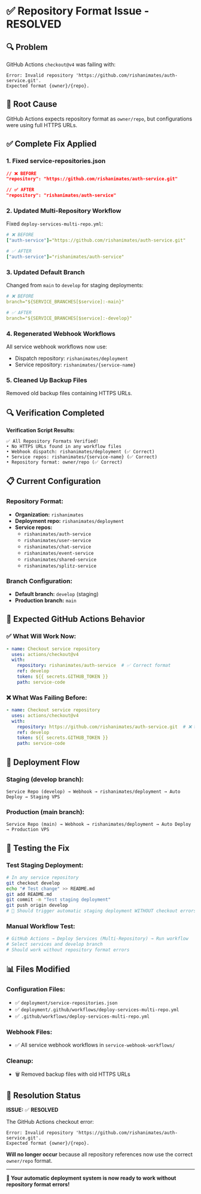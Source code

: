 # ✅ Repository Format Issue - RESOLVED

## 🔍 **Problem**
GitHub Actions `checkout@v4` was failing with:
```
Error: Invalid repository 'https://github.com/rishanimates/auth-service.git'. 
Expected format {owner}/{repo}.
```

## 🔧 **Root Cause**
GitHub Actions expects repository format as `owner/repo`, but configurations were using full HTTPS URLs.

## ✅ **Complete Fix Applied**

### 1. **Fixed service-repositories.json**
```json
// ❌ BEFORE
"repository": "https://github.com/rishanimates/auth-service.git"

// ✅ AFTER  
"repository": "rishanimates/auth-service"
```

### 2. **Updated Multi-Repository Workflow**
Fixed `deploy-services-multi-repo.yml`:
```yaml
# ❌ BEFORE
["auth-service"]="https://github.com/rishanimates/auth-service.git"

# ✅ AFTER
["auth-service"]="rishanimates/auth-service"
```

### 3. **Updated Default Branch**
Changed from `main` to `develop` for staging deployments:
```yaml
# ❌ BEFORE
branch="${SERVICE_BRANCHES[$service]:-main}"

# ✅ AFTER
branch="${SERVICE_BRANCHES[$service]:-develop}"
```

### 4. **Regenerated Webhook Workflows**
All service webhook workflows now use:
- Dispatch repository: `rishanimates/deployment`
- Service repository: `rishanimates/{service-name}`

### 5. **Cleaned Up Backup Files**
Removed old backup files containing HTTPS URLs.

## 🔍 **Verification Completed**

**Verification Script Results:**
```
✅ All Repository Formats Verified!
• No HTTPS URLs found in any workflow files
• Webhook dispatch: rishanimates/deployment (✅ Correct)
• Service repos: rishanimates/{service-name} (✅ Correct)
• Repository format: owner/repo (✅ Correct)
```

## 📋 **Current Configuration**

### Repository Format:
- **Organization:** `rishanimates`
- **Deployment repo:** `rishanimates/deployment`
- **Service repos:** 
  - `rishanimates/auth-service`
  - `rishanimates/user-service`
  - `rishanimates/chat-service`
  - `rishanimates/event-service`
  - `rishanimates/shared-service`
  - `rishanimates/splitz-service`

### Branch Configuration:
- **Default branch:** `develop` (staging)
- **Production branch:** `main`

## 🚀 **Expected GitHub Actions Behavior**

### ✅ What Will Work Now:
```yaml
- name: Checkout service repository
  uses: actions/checkout@v4
  with:
    repository: rishanimates/auth-service  # ✅ Correct format
    ref: develop
    token: ${{ secrets.GITHUB_TOKEN }}
    path: service-code
```

### ❌ What Was Failing Before:
```yaml
- name: Checkout service repository
  uses: actions/checkout@v4
  with:
    repository: https://github.com/rishanimates/auth-service.git  # ❌ Wrong format
    ref: develop
    token: ${{ secrets.GITHUB_TOKEN }}
    path: service-code
```

## 🎯 **Deployment Flow**

### Staging (develop branch):
```
Service Repo (develop) → Webhook → rishanimates/deployment → Auto Deploy → Staging VPS
```

### Production (main branch):
```
Service Repo (main) → Webhook → rishanimates/deployment → Auto Deploy → Production VPS
```

## 🧪 **Testing the Fix**

### Test Staging Deployment:
```bash
# In any service repository
git checkout develop
echo "# Test change" >> README.md
git add README.md
git commit -m "Test staging deployment"
git push origin develop
# 🚀 Should trigger automatic staging deployment WITHOUT checkout errors
```

### Manual Workflow Test:
```bash
# GitHub Actions → Deploy Services (Multi-Repository) → Run workflow
# Select services and develop branch
# Should work without repository format errors
```

## 📊 **Files Modified**

### Configuration Files:
- ✅ `deployment/service-repositories.json`
- ✅ `deployment/.github/workflows/deploy-services-multi-repo.yml`
- ✅ `.github/workflows/deploy-services-multi-repo.yml`

### Webhook Files:
- ✅ All service webhook workflows in `service-webhook-workflows/`

### Cleanup:
- 🗑️ Removed backup files with old HTTPS URLs

## 🎉 **Resolution Status**

**ISSUE:** ✅ **RESOLVED**

The GitHub Actions checkout error:
```
Error: Invalid repository 'https://github.com/rishanimates/auth-service.git'. 
Expected format {owner}/{repo}.
```

**Will no longer occur** because all repository references now use the correct `owner/repo` format.

---

**🚀 Your automatic deployment system is now ready to work without repository format errors!**
